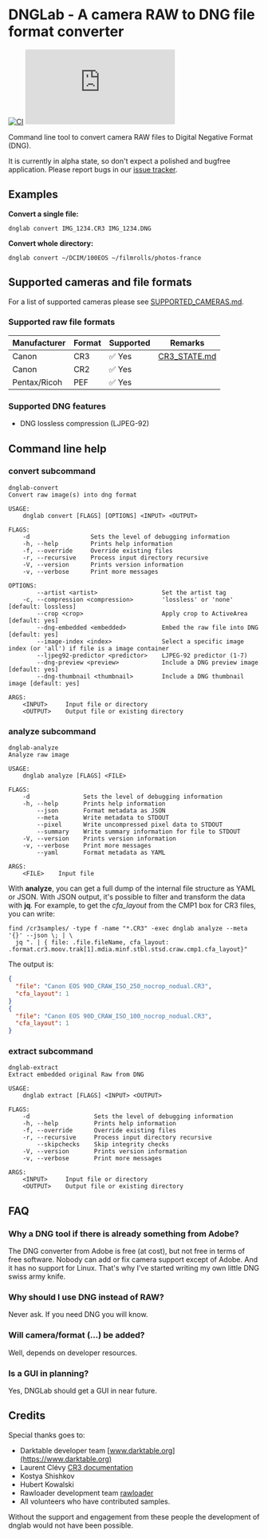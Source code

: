 # DNGLab - A camera RAW to DNG file format converter

[![CI](https://github.com/dnglab/dnglab/actions/workflows/ci.yaml/badge.svg)](https://github.com/dnglab/dnglab/actions/workflows/ci.yaml)
[![Matrix](https://img.shields.io/matrix/dnglab:matrix.org?server_fqdn=matrix.org)](https://app.element.io/#/room/#dnglab:matrix.org)

Command line tool to convert camera RAW files to Digital Negative Format (DNG).


 It is currently in alpha state, so don't expect a polished and bugfree application.
 Please report bugs in our [issue tracker](https://github.com/dnglab/dnglab/issues).

## Examples

**Convert a single file:**

    dnglab convert IMG_1234.CR3 IMG_1234.DNG

**Convert whole directory:**

    dnglab convert ~/DCIM/100EOS ~/filmrolls/photos-france


## Supported cameras and file formats

For a list of supported cameras please see [SUPPORTED_CAMERAS.md](SUPPORTED_CAMERAS.md).

### Supported raw file formats

|Manufacturer | Format | Supported                         | Remarks                                |
|-------------|--------|-----------------------------------|----------------------------------------|
|Canon        | CR3    | ✅ Yes                            | [CR3_STATE.md](CR3_STATE.md)           |
|Canon        | CR2    | ✅ Yes                            |                                        |
|Pentax/Ricoh | PEF    | ✅ Yes                            |                                        |


### Supported DNG features

 * DNG lossless compression (LJPEG-92)

## Command line help

### convert subcommand

````
dnglab-convert
Convert raw image(s) into dng format

USAGE:
    dnglab convert [FLAGS] [OPTIONS] <INPUT> <OUTPUT>

FLAGS:
    -d                 Sets the level of debugging information
    -h, --help         Prints help information
    -f, --override     Override existing files
    -r, --recursive    Process input directory recursive
    -V, --version      Prints version information
    -v, --verbose      Print more messages

OPTIONS:
        --artist <artist>                  Set the artist tag
    -c, --compression <compression>        'lossless' or 'none' [default: lossless]
        --crop <crop>                      Apply crop to ActiveArea [default: yes]
        --dng-embedded <embedded>          Embed the raw file into DNG [default: yes]
        --image-index <index>              Select a specific image index (or 'all') if file is a image container
        --ljpeg92-predictor <predictor>    LJPEG-92 predictor (1-7)
        --dng-preview <preview>            Include a DNG preview image [default: yes]
        --dng-thumbnail <thumbnail>        Include a DNG thumbnail image [default: yes]

ARGS:
    <INPUT>     Input file or directory
    <OUTPUT>    Output file or existing directory
````

### analyze subcommand

````
dnglab-analyze
Analyze raw image

USAGE:
    dnglab analyze [FLAGS] <FILE>

FLAGS:
    -d               Sets the level of debugging information
    -h, --help       Prints help information
        --json       Format metadata as JSON
        --meta       Write metadata to STDOUT
        --pixel      Write uncompressed pixel data to STDOUT
        --summary    Write summary information for file to STDOUT
    -V, --version    Prints version information
    -v, --verbose    Print more messages
        --yaml       Format metadata as YAML

ARGS:
    <FILE>    Input file
````

With **analyze**, you can get a full dump of the internal file structure
as YAML or JSON. With JSON output, it's possible to filter and transform
the data with **jq**.
For example, to get the *cfa_layout* from the CMP1 box for CR3 files, you can
write:

````
find /cr3samples/ -type f -name "*.CR3" -exec dnglab analyze --meta '{}' --json \; | \
  jq ". | { file: .file.fileName, cfa_layout: .format.cr3.moov.trak[1].mdia.minf.stbl.stsd.craw.cmp1.cfa_layout}"
````

The output is:

```json
{
  "file": "Canon EOS 90D_CRAW_ISO_250_nocrop_nodual.CR3",
  "cfa_layout": 1
}
{
  "file": "Canon EOS 90D_CRAW_ISO_100_nocrop_nodual.CR3",
  "cfa_layout": 1
}
```

### extract subcommand

````
dnglab-extract
Extract embedded original Raw from DNG

USAGE:
    dnglab extract [FLAGS] <INPUT> <OUTPUT>

FLAGS:
    -d                  Sets the level of debugging information
    -h, --help          Prints help information
    -f, --override      Override existing files
    -r, --recursive     Process input directory recursive
        --skipchecks    Skip integrity checks
    -V, --version       Prints version information
    -v, --verbose       Print more messages

ARGS:
    <INPUT>     Input file or directory
    <OUTPUT>    Output file or existing directory
````


## FAQ

### Why a DNG tool if there is already something from Adobe?
The DNG converter from Adobe is free (at cost), but not free in terms of free software. Nobody can add or fix camera support except of Adobe. And it has no support for Linux. That's why I've started writing my own little DNG swiss army knife.

### Why should I use DNG instead of RAW?
Never ask. If you need DNG you will know.


### Will camera/format (...) be added?
Well, depends on developer resources.

### Is a GUI in planning?
Yes, DNGLab should get a GUI in near future.

## Credits

Special thanks goes to:

 * Darktable developer team [www.darktable.org](https://www.darktable.org)
 * Laurent Clévy [CR3 documentation](https://github.com/lclevy/canon_cr3)
 * Kostya Shishkov
 * Hubert Kowalski
 * Rawloader development team [rawloader](https://github.com/pedrocr/rawloader)
 * All volunteers who have contributed samples.

Without the support and engagement from these people the development of
dnglab would not have been possible.
